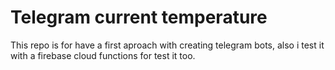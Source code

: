 # Telegram current temperature

This repo is for have a first aproach with creating telegram bots, also i test it with a firebase cloud functions for test it too.